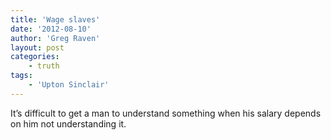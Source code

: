 ```yaml
---
title: 'Wage slaves'
date: '2012-08-10'
author: 'Greg Raven'
layout: post
categories:
    - truth
tags:
    - 'Upton Sinclair'
---
```


It’s difficult to get a man to understand something when his salary depends on him not understanding it.